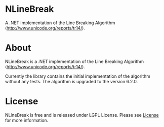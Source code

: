 NLineBreak
==========

A .NET implementation of the Line Breaking Algorithm (http://www.unicode.org/reports/tr14/).
# About

NLineBreak is a .NET implementation of the Line Breaking Algorithm (http://www.unicode.org/reports/tr14/).

Currently the library contains the initial implementation of the algorithm without any tests.
The algorithm is upgraded to the version 6.2.0.


# License

NLineBreak is free and is released under LGPL License. Please see [License](https://github.com/Rungee/NLineBreak/blob/master/LICENSE.md) for more information.

